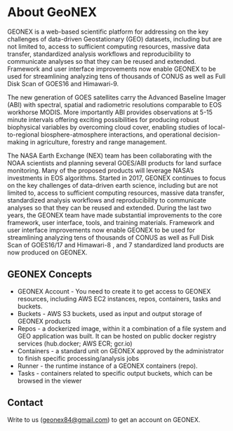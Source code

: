 # About GeoNEX

GEONEX is a web-based scientific platform for addressing on the key challenges of data-driven Geostationary (GEO) datasets, including but are not limited to, access to sufficient computing resources, massive data transfer, standardized analysis workflows and reproducibility to communicate analyses so that they can be reused and extended. Framework and user interface improvements now enable GEONEX to be used for streamlining analyzing tens of thousands of CONUS as well as Full Disk Scan of GOES16 and Himawari-9.



The new generation of GOES satellites carry the Advanced Baseline Imager (ABI) with spectral, spatial and radiometric resolutions comparable to EOS workhorse MODIS. More importantly ABI provides observations at 5-15 minute intervals offering exciting possibilities for producing robust biophysical variables by overcoming cloud cover, enabling studies of local-to-regional biosphere-atmosphere interactions, and operational decision-making in agriculture, forestry and range management.



The NASA Earth Exchange (NEX) team has been collaborating with the NOAA scientists and planning several GOES/ABI products for land surface monitoring. Many of the proposed products will leverage NASA’s investments in EOS algorithms. Started in 2017, GEONEX continues to focus on the key challenges of data-driven earth science, including but are not limited to, access to sufficient computing resources, massive data transfer, standardized analysis workflows and reproducibility to communicate analyses so that they can be reused and extended. During the last two years, the GEONEX team have made substantial improvements to the core framework, user interface, tools, and training materials. Framework and user interface improvements now enable GEONEX to be used for streamlining analyzing tens of thousands of CONUS as well as Full Disk Scan of GOES16/17 and Himawari-8 , and 7 standardized land products are now produced on GEONEX.



## GEONEX Concepts

- GEONEX Account - You need to create it to get access to GEONEX resources, including AWS EC2 instances, repos, containers, tasks and buckets.
- Buckets - AWS S3 buckets, used as input and output storage of GEONEX products
- Repos - a dockerized image, within it a combination of a file system and GEO application was built. It can be hosted on public docker registry services (hub.docker; AWS ECR; gcr.io)
- Containers - a standard unit on GEONEX approved by the administrator to finish specific processing/analysis jobs
- Runner - the runtime instance of a GEONEX containers (repo).
- Tasks  - containers related to specific output buckets, which can be browsed in the viewer



## Contact

Write to us (geonex84@gmail.com) to get an account on GEONEX.